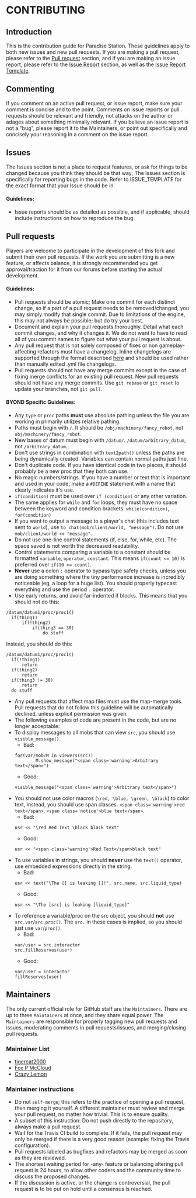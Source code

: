 # CONTRIBUTING

## Introduction
This is the contribution guide for Paradise Station. These guidelines apply to
both new issues and new pull requests. If you are making a pull request, please refer to
the [Pull request](#pull-requests) section, and if you are making an issue report, please
refer to the [Issue Report](#issues) section, as well as the
[Issue Report Template](ISSUE_TEMPLATE.md).

## Commenting
If you comment on an active pull request, or issue report, make sure your comment is
concise and to the point. Comments on issue reports or pull requests should be relevant
and friendly, not attacks on the author or adages about something minimally relevant.
If you believe an issue report is not a "bug", please report it to the Maintainers, or
point out specifically and concisely your reasoning in a comment on the issue report.

## Issues
The Issues section is not a place to request features, or ask for things to be changed
because you think they should be that way; The Issues section is specifically for
reporting bugs in the code. Refer to ISSUE_TEMPLATE for the exact format that your Issue
should be in.

#### Guidelines:
 - Issue reports should be as detailed as possible, and if applicable, should include
 instructions on how to reproduce the bug.

## Pull requests
Players are welcome to participate in the development of this fork and submit their own
pull requests. If the work you are submitting is a new feature, or affects balance, it is
strongly recommended you get approval/traction for it from our forums before starting the
actual development.

#### Guidelines:
 - Pull requests should be atomic; Make one commit for each distinct change, so if a part
 of a pull request needs to be removed/changed, you may simply modify that single commit.
 Due to limitations of the engine, this may not always be possible; but do try your best.
 - Document and explain your pull requests thoroughly. Detail what each commit changes,
 and why it changes it. We do not want to have to read all of you commit names to figure
 out what your pull request is about.
 - Any pull request that is not solely composed of fixes or non gameplay-affecting
 refactors must have a changelog. Inline changelogs are supported through the format
 described [here](https://github.com/ParadiseSS13/Paradise/pull/3291#issuecomment-172950466)
 and should be used rather than manually edited .yml file changelogs.
 - Pull requests should not have any merge commits except in the case of fixing merge
 conflicts for an existing pull request. New pull requests should not have any merge
 commits. Use `git rebase` or `git reset` to update your branches, not `git pull`.

#### BYOND Specific Guidelines:
 - Any `type` or `proc` paths **must** use absolute pathing unless the file you are
 working in primarily utilizes relative pathing.
 - Paths must begin with `/`. It should be `/obj/machinery/fancy_robot`,
 not `obj/machinery/fancy_robot`.
 - New bases of datum must begin with `/datum/`. `/datum/arbitrary_datum`,
 not `/arbitrary_datum`.
 - Don't use strings in combination with `text2path()` unless the paths are being
  dynamically created. Variables can contain normal paths just fine.
 - Don't duplicate code. If you have identical code in two places, it should probably
  be a  new proc that they both can use.
 - No magic numbers/strings. If you have a number or text that is important and used in
  your code, make a `#DEFINE` statement with a name that clearly indicates it's use.
 - `if(condition)` must be used over `if (condition)` or any other variation.
  - The same applies for `while` and `for` loops, they must have no space between the
  keyword and condition brackets. `while(condition)`, `for(condition)`
 - If you want to output a message to a player's chat
  (this includes text sent to `world`), use `to_chat(mob/client/world, "message")`.
  Do not use `mob/client/world << "message"`.
 - Do not use one-line control statements (if, else, for, while, etc). The space saved
  is not worth the decreased readability.
 - Control statements comparing a variable to a constant should be formatted `variable`,
  `operator`, `constant`. This means `if(count <= 10)` is preferred over
  `if(10 >= count)`.
 - **Never** use a colon `:` operator to bypass type safety checks, unless you are doing
 something where the tiny performance increase is incredibly noticeable (eg, a loop for
   a huge list). You should properly typecast everything and use the period `.`
   operator.
 - Use early returns, and avoid far-indented if blocks. This means that you should not
  do this:
  ```
  /datum/datum1/proc/proc1()
    if(thing1)
        if(!thing2)
            if(thing3 == 30)
                do stuff
  ```
  Instead, you should do this:
  ```
  /datum/datum1/proc/proc1()
    if(!thing1)
        return
    if(thing2)
        return
    if(thing3 != 30)
        return
    do stuff
  ```
 - Any pull requests that affect map files must use the map-merge tools. Pull requests
 that do not follow this guideline will be automatically declined, unless explicit
 permission was given.
 - The following examples of code are present in the code, but are no longer acceptable:
  - To display messages to all mobs that can view `src`, you should use
  `visible_message()`.
     - Bad:
     ```
     for(var/mob/M in viewers(src))
             M.show_message("<span class='warning'>Arbitrary text</span>")
     ```
     - Good:
     ```
     visible_message("<span class='warning'>Arbitrary text</span>")
     ```
  - You should not use color macros (`\red, \blue, \green, \black`) to color text,
  instead, you should use span classes. `<span class='warning'>red text</span>`,
  `<span class='notice'>blue text</span>`.
    - Bad:
    ```
    usr << "\red Red Text \black black text"
    ```
    - Good:
    ```
    usr << "<span class='warning'>Red Text</span>black text"
    ```
  - To use variables in strings, you should **never** use the `text()` operator, use
   embedded expressions directly in the string.
     - Bad:
     ```
     usr << text("\The [] is leaking []!", src.name, src.liquid_type)
     ```
     - Good:
     ```
     usr << "\The [src] is leaking [liquid_type]"
     ```
  - To reference a variable/proc on the src object, you should **not** use
   `src.var`/`src.proc()`. The `src.` in these cases is implied, so you should just use
   `var`/`proc()`.
     - Bad:
     ```
     var/user = src.interactor
     src.fillReserves(user)
     ```
     - Good:
     ```
     var/user = interactor
     fillReserves(user)
     ```


## Maintainers
The only current official role for GitHub staff are the `Maintainers`. There are up to
three  `Maintainers` at once, and they share equal power. The `Maintainers` are
responsible for properly tagging new pull requests and issues, moderating comments in
pull requests/issues, and merging/closing pull requests.

### Maintainer List
 - [tigercat2000](https://github.com/tigercat2000)
 - [Fox P McCloud](https://github.com/Fox-McCloud)
 - [Crazy Lemon](https://github.com/Crazylemon64)

### Maintainer instructions
 - Do not `self-merge`; this refers to the practice of opening a pull request, then
  merging it yourself. A different maintainer must review and merge your pull request, no
  matter how trivial. This is to ensure quality.
  - A subset of this instruction: Do not push directly to the repository, always make a
  pull request.
 - Wait for the Travis CI build to complete. If it fails, the pull request may only be
 merged if there is a very good reason (example: fixing the Travis configuration).
 - Pull requests labeled as bugfixes and refactors may be merged as soon as they are
 reviewed.
 - The shortest waiting period for -any- feature or balancing altering pull request is 24
 hours, to allow other coders and the community time to discuss the proposed changes.
 - If the discussion is active, or the change is controversial, the pull request is to be
 put on hold until a consensus is reached.
